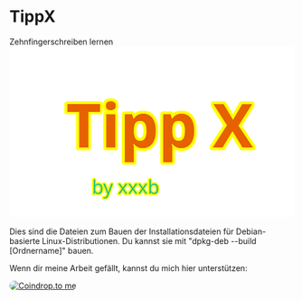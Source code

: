 # TippX
Zehnfingerschreiben lernen
![Logo](https://github.com/xxxb-g/TippX/blob/main/Logo.png)

Dies sind die Dateien zum Bauen der Installationsdateien für Debian-basierte Linux-Distributionen.
Du kannst sie mit "dpkg-deb --build [Ordnername]" bauen.

Wenn dir meine Arbeit gefällt, kannst du mich hier unterstützen:

<a href="https://coindrop.to/TippX" target="_blank"><img src="https://coindrop.to/embed-button.png" style="border-radius: 10px; height: 57px !important;width: 229px !important;" alt="Coindrop.to me"></img></a>

